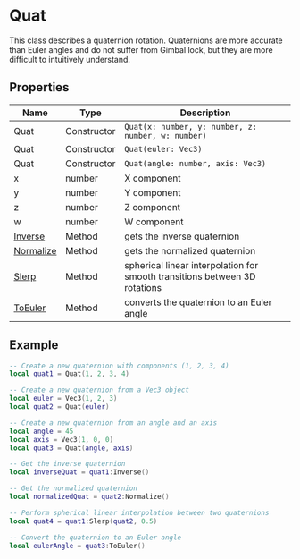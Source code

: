 # Quat

This class describes a quaternion rotation. Quaternions are more accurate than Euler angles and do not suffer from Gimbal lock, but they are more difficult to intuitively understand.

## Properties

| Name | Type | Description |
|---|---|---|
| Quat | Constructor | `Quat(x: number, y: number, z: number, w: number)` |
| Quat | Constructor | `Quat(euler: Vec3)` |
| Quat | Constructor | `Quat(angle: number, axis: Vec3)` |
| x | number | X component |
| y | number | Y component |
| z | number | Z component |
| w | number | W component |
| [Inverse](Quat_Inverse.md) | Method | gets the inverse quaternion |
| [Normalize](Quat_Normalize.md) | Method | gets the normalized quaternion |
| [Slerp](Quat_Slerp.md) | Method | spherical linear interpolation for smooth transitions between 3D rotations |
| [ToEuler](Quat_ToEuler.md) | Method | converts the quaternion to an Euler angle |

## Example

```lua
-- Create a new quaternion with components (1, 2, 3, 4)
local quat1 = Quat(1, 2, 3, 4)

-- Create a new quaternion from a Vec3 object
local euler = Vec3(1, 2, 3)
local quat2 = Quat(euler)

-- Create a new quaternion from an angle and an axis
local angle = 45
local axis = Vec3(1, 0, 0)
local quat3 = Quat(angle, axis)

-- Get the inverse quaternion
local inverseQuat = quat1:Inverse()

-- Get the normalized quaternion
local normalizedQuat = quat2:Normalize()

-- Perform spherical linear interpolation between two quaternions
local quat4 = quat1:Slerp(quat2, 0.5)

-- Convert the quaternion to an Euler angle
local eulerAngle = quat3:ToEuler()
```